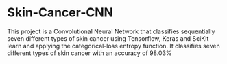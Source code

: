 # Skin-Cancer-CNN
This project is a Convolutional Neural Network that classifies sequentially seven different types of skin cancer using Tensorflow, Keras and SciKit learn and applying the categorical-loss entropy function. It classifies seven different types of skin cancer with an accuracy of 98.03%
